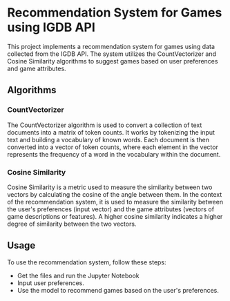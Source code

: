 # Recommendation System for Games using IGDB API

This project implements a recommendation system for games using data collected from the IGDB API. The system utilizes the CountVectorizer and Cosine Similarity algorithms to suggest games based on user preferences and game attributes.

## Algorithms

### CountVectorizer

The CountVectorizer algorithm is used to convert a collection of text documents into a matrix of token counts. It works by tokenizing the input text and building a vocabulary of known words. Each document is then converted into a vector of token counts, where each element in the vector represents the frequency of a word in the vocabulary within the document.

### Cosine Similarity

Cosine Similarity is a metric used to measure the similarity between two vectors by calculating the cosine of the angle between them. In the context of the recommendation system, it is used to measure the similarity between the user's preferences (input vector) and the game attributes (vectors of game descriptions or features). A higher cosine similarity indicates a higher degree of similarity between the two vectors.

## Usage

To use the recommendation system, follow these steps:

- Get the files and run the Jupyter Notebook
- Input user preferences.
-  Use the model to recommend games based on the user's preferences.



